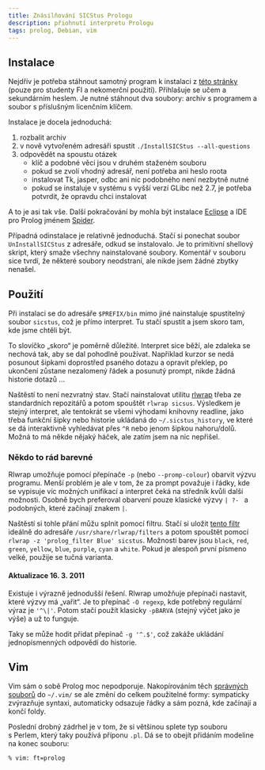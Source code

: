```yaml
---
title: Znásilňování SICStus Prologu
description: přiohnutí interpretu Prologu
tags: prolog, Debian, vim
---
```



## Instalace

Nejdřív je potřeba stáhnout samotný program k instalaci z [této
stránky][download] (pouze pro studenty FI a nekomerční použití). Přihlašuje se
učem a sekundárním heslem. Je nutné stáhnout dva soubory: archiv s programem a
soubor s příslušným licenčním klíčem.

Instalace je docela jednoduchá:

1. rozbalit archiv
2. v nově vytvořeném adresáři spustit `./InstallSICStus --all-questions`
3. odpovědět na spoustu otázek
    * klíč a podobné věci jsou v druhém staženém souboru
    * pokud se zvolí vhodný adresář, není potřeba ani heslo roota
    * instalovat Tk, jasper, odbc ani nic podobného není nezbytně nutné
    * pokud se instaluje v systému s vyšší verzí GLibc než 2.7, je potřeba
      potvrdit, že opravdu chci instalovat

A to je asi tak vše. Další pokračování by mohla být instalace
[Eclipse][eclipse] a IDE pro Prolog jménem [Spider][spider].

Případná odinstalace je relativně jednoduchá. Stačí si ponechat soubor
`UnInstallSICStus` z adresáře, odkud se instalovalo. Je to primitivní shellový
skript, který smaže všechny nainstalované soubory. Komentář v souboru sice
tvrdí, že některé soubory neodstraní, ale nikde jsem žádné zbytky nenašel.


## Použití

Při instalaci se do adresáře `$PREFIX/bin` mimo jiné nainstaluje spustitelný
soubor `sicstus`, což je přímo interpret. Tu stačí spustit a jsem skoro tam,
kde jsme chtěli být.

To slovíčko „skoro“ je poměrně důležité. Interpret sice běží, ale
zdaleka se nechová tak, aby se dal pohodlně používat. Například kurzor se nedá
posunout šipkami doprostřed psaného dotazu a opravit překlep, po ukončení
zůstane nezalomený řádek a posunutý prompt, nikde žádná historie dotazů …

Naštěstí to není nezvratný stav. Stačí nainstalovat utilitu [rlwrap][rlwrap]
třeba ze standardních repozitářů a potom spouštět `rlwrap sicsus`. Výsledkem je
stejný interpret, ale tentokrát se všemi výhodami knihovny readline, jako třeba
funkční šipky nebo historie ukládaná do `~/.sicstus_history`, ve které se dá
interaktivně vyhledávat přes `^R` nebo jenom šipkou nahoru/dolů. Možná to má
někde nějaký háček, ale zatím jsem na nic nepřišel.


### Někdo to rád barevné

Rlwrap umožňuje pomocí přepínače `-p` (nebo `--promp-colour`) obarvit výzvu
programu. Menší problém je ale v tom, že za prompt považuje i řádky, kde se
vypisuje víc možných unifikací a interpret čeká na středník kvůli další
možnosti. Osobně bych preferoval obarvení pouze klasické výzvy `| ?- ` a
podobných, které začínají znakem `|`.

Naštěstí si tohle přání můžu splnit pomocí filtru. Stačí si uložit [tento
filtr][filtr] ideálně do adresáře `/usr/share/rlwrap/filters` a potom spouštět
pomocí `rlwrap -z 'prolog_filter Blue' sicstus`. Možnosti barev jsou `black`,
`red`, `green`, `yellow`, `blue`, `purple`, `cyan` a `white`. Pokud je alespoň
první písmeno velké, použije se tučná varianta.

#### Aktualizace 16. 3. 2011

Existuje i výrazně jednodušší řešení. Rlwrap umožňuje přepínači nastavit, které
výzvy má „vařit“. Je to přepínač `-O regexp`, kde potřebný
regulární výraz je `'^\|'`. Potom stačí použít klasicky `-pBARVA` (stejný výčet
jako je výše) a už to funguje.

Taky se může hodit přidat přepínač `-g '^.$'`, což zakáže ukládání
jednopísmenných odpovědí do historie.

## Vim

Vim sám o sobě Prolog moc nepodporuje. Nakopírováním těch [správných
souborů][vimfile] do `~/.vim/` se ale změní do celkem použitelné formy:
sympaticky zvýrazňuje syntaxi, automaticky odsazuje řádky a sám pozná, kde
začínají a končí foldy.

Poslední drobný zádrhel je v tom, že si většinou splete typ souboru s Perlem,
který taky používá příponu `.pl`. Dá se to obejít přidáním modeline na konec
souboru:

~~~~~~~~~~~~~~~~~~ {.prolog}
% vim: ft=prolog
~~~~~~~~~~~~~~~~~~~~~~~~~~~~


[download]: https://lindir.ics.muni.cz/sicstus/
[eclipse]:  http://www.eclipse.org/
[spider]:   http://www.sics.se/sicstus/spider/site/index.html
[rlwrap]:   http://utopia.knoware.nl/~hlub/rlwrap/
[vimfile]:  https://github.com/adimit/prolog.vim
[filtr]:    /data/prolog_filter

